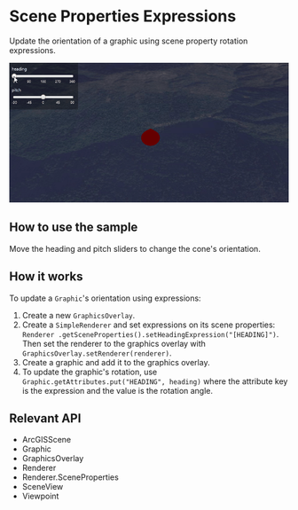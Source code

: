 # Scene Properties Expressions

Update the orientation of a graphic using scene property rotation expressions.

<img src="ScenePropertiesExpressions.gif"/>

## How to use the sample

Move the heading and pitch sliders to change the cone's orientation.

## How it works

To update a `Graphic`'s orientation using expressions:


  1. Create a new `GraphicsOverlay`.
  2. Create a `SimpleRenderer` and set expressions on its scene properties: `Renderer
  .getSceneProperties().setHeadingExpression("[HEADING]")`. Then set the renderer to the graphics overlay 
  with  `GraphicsOverlay.setRenderer(renderer)`.
  3. Create a graphic and add it to the graphics overlay.
  4. To update the graphic's rotation, use `Graphic.getAttributes.put("HEADING", heading)` where the attribute key is
  the expression and the value is the rotation angle.


## Relevant API


  * ArcGISScene
  * Graphic
  * GraphicsOverlay
  * Renderer
  * Renderer.SceneProperties
  * SceneView
  * Viewpoint



